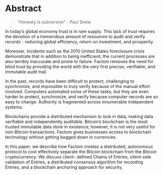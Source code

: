 # Abstract
> “Honesty is subversive” - Paul Snow

In today’s global economy trust is in rare supply. This lack of trust requires the devotion of a tremendous amount of resources to audit and verify records - reducing global efficiency, return on investment, and prosperity.

Moreover, incidents such as the 2010 United States foreclosure crisis demonstrate that in addition to being inefficient, the current processes are also terribly inaccurate and prone to failure. Factom removes the need for blind trust by providing the world with the very first precise, verifiable, and immutable audit trail.

In the past, records have been difficult to protect, challenging to synchronize, and impossible to truly verify because of the manual effort involved. Computers automated some of these tasks, but they are even harder to protect, synchronize, and verify because computer records are so easy to change. Authority is fragmented across innumerable independent systems.

Blockchains provide a distributed mechanism to lock in data, making data verifiable and independently auditable. Bitcoin’s blockchain is the most trusted immutable data store in existence; however, it is not very useful for non-Bitcoin transactions. Factom gives businesses access to blockchain technology without getting bogged down in currencies.

In this paper, we describe how Factom creates a distributed, autonomous protocol to cost effectively separate the Bitcoin blockchain from the Bitcoin cryptocurrency. We discuss client- defined Chains of Entries, client-side validation of Entries, a distributed consensus algorithm for recording Entries, and a blockchain anchoring approach for security.
